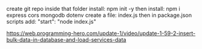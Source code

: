 create git repo
inside that folder install: npm init -y
then install: npm i express cors mongodb dotenv
create a file: index.js
then in package.json scripts add: "start": "node index.js"




https://web.programming-hero.com/update-1/video/update-1-59-2-insert-bulk-data-in-database-and-load-services-data
